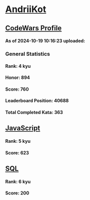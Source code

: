 # [AndriiKot](https://www.codewars.com/users/AndriiKot)
## [CodeWars Profile](https://www.codewars.com/users/AndriiKot)
#### As of 2024-10-19 10:16:23 uploaded:
### General Statistics
#### Rank: 4 kyu
#### Honor: 894
#### Score: 760
#### Leaderboard Position: 40688
#### Total Completed Kata: 363

## [JavaScript](https://github.com/AndriiKot/JavaScript__CodeWars)
#### Rank: 5 kyu
#### Score: 623

## [SQL](https://github.com/AndriiKot/SQL__CodeWars)
#### Rank: 6 kyu
#### Score: 200
